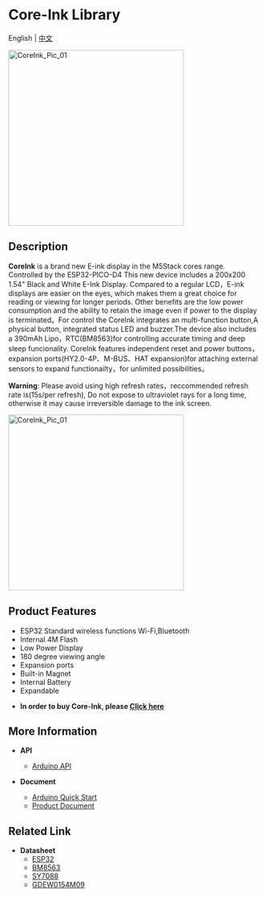 # Core-Ink Library

English | [中文](README_cn.md)

<img src="https://static-cdn.m5stack.com/resource/docs/static/assets/img/product_pics/core/coreink/coreink_01.webp" alt="CoreInk_Pic_01" width="350">

## Description

**CoreInk** is a brand new E-ink display in the M5Stack cores range. Controlled by the ESP32-PICO-D4 This new device includes a 200x200 1.54" Black and White E-Ink Display. Compared to a regular LCD，E-ink displays are easier on the eyes, which makes them a great choice for reading or viewing for longer periods. Other benefits are the low power consumption and the ability to retain the image even if power to the display is terminated。For control the CoreInk integrates an multi-function button,A physical button, integrated status LED and buzzer.The device also includes a 390mAh Lipo，RTC(BM8563)for controlling accurate timing and deep sleep funcionality. CoreInk features independent reset and power buttons，expansion ports(HY2.0-4P、M-BUS、HAT expansion)for attaching external sensors to expand functionailty，for unlimited possibilities。

**Warning**: Please avoid using high refresh rates，reccommended refresh rate is(15s/per refresh), Do not expose to ultraviolet rays for a long time, otherwise it may cause irreversible damage to the ink screen.

<img class="pic" src="https://static-cdn.m5stack.com/resource/docs/static/assets/img/product_pics/core/coreink/coreink_02.webp" alt="CoreInk_Pic_01" width="350">

## Product Features

- ESP32 Standard wireless functions Wi-Fi,Bluetooth
- Internal 4M Flash
- Low Power Display
- 180 degree viewing angle
- Expansion ports
- Built-in Magnet
- Internal Battery
- Expandable

* **In order to buy Core-Ink, please [Click here](https://shop.m5stack.com/products/m5stack-esp32-core-ink-development-kit1-54-elnk-display)**


## More Information
-  **API**
   - [Arduino API](http://docs.m5stack.com/#/en/arduino/arduino_home_page)

-  **Document**
   - [Arduino Quick Start](http://docs.m5stack.com/en/quick_start/coreink/arduino)
   - [Product Document](https://docs.m5stack.com/en/core/coreink)
## Related Link

- **Datasheet** 
   - [ESP32](https://m5stack.oss-cn-shenzhen.aliyuncs.com/resource/docs/datasheet/core/esp32_datasheet_cn.pdf)
   - [BM8563](https://m5stack.oss-cn-shenzhen.aliyuncs.com/resource/docs/datasheet/core/BM8563_V1.1_cn.pdf)
   - [SY7088](https://m5stack.oss-cn-shenzhen.aliyuncs.com/resource/docs/datasheet/core/SY7088-Silergy.pdf)
   - [GDEW0154M09](https://m5stack.oss-cn-shenzhen.aliyuncs.com/resource/docs/datasheet/core/CoreInk-K048-GDEW0154M09%20V2.0%20Specification.pdf)
